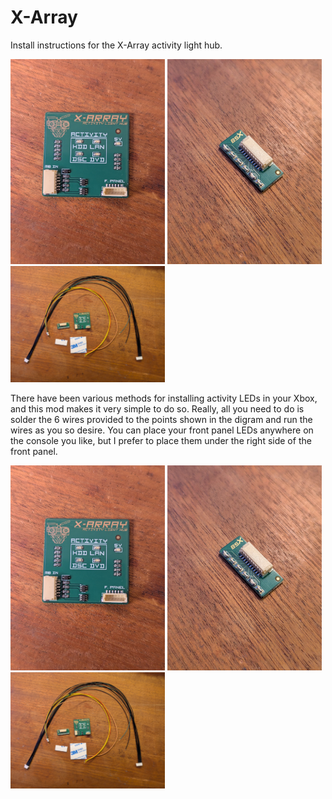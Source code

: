 # X-Array
Install instructions for the X-Array activity light hub.

<img src="https://github.com/Bowlsnapper/X-Array/blob/main/Front%20X-Array.jpg" width=49% height=49%>

<img src="https://github.com/Bowlsnapper/X-Array/blob/main/Front%20PCB.jpg" width=49% height=49%>

<img src="https://github.com/Bowlsnapper/X-Array/blob/main/Complete%20kit.jpg" width=49% height=49%>

There have been various methods for installing activity LEDs in your Xbox, and this mod makes it very simple to do so. Really, all you need to do is solder the 6 wires provided to the points shown in the digram and run the wires as you so desire. You can place your front panel LEDs anywhere on the console you like, but I prefer to place them under the right side of the front panel.

<img src="https://github.com/Bowlsnapper/X-Array/blob/main/Front%20X-Array.jpg" width=49% height=49%>

<img src="https://github.com/Bowlsnapper/X-Array/blob/main/Front%20PCB.jpg" width=49% height=49%>

<img src="https://github.com/Bowlsnapper/X-Array/blob/main/Complete%20kit.jpg" width=49% height=49%>
